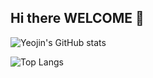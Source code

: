 ## Hi there WELCOME 👋

<!--
**Kwonyeojiny/Kwonyeojiny** is a ✨ _special_ ✨ repository because its `README.md` (this file) appears on your GitHub profile.

Here are some ideas to get you started:

- 🔭 I’m currently working on ...
- 🌱 I’m currently learning ...
- 👯 I’m looking to collaborate on ...
- 🤔 I’m looking for help with ...
- 💬 Ask me about ...
- 📫 How to reach me: ...
- 😄 Pronouns: ...
- ⚡ Fun fact: ...
-->

![Yeojin's GitHub stats](https://github-readme-stats.vercel.app/api?username=Kwonyeojiny&show_icons=true&theme=graywhite)

![Top Langs](https://github-readme-stats.vercel.app/api/top-langs/?username=Kwonyeojiny&layout=compact)
